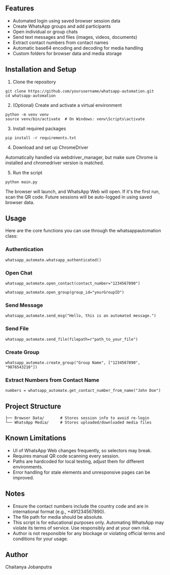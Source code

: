 ## Features

- Automated login using saved browser session data
- Create WhatsApp groups and add participants
- Open individual or group chats
- Send text messages and files (images, videos, documents)
- Extract contact numbers from contact names
- Automatic base64 encoding and decoding for media handling
- Custom folders for browser data and media storage

## Installation and Setup

1. Clone the repository

```
git clone https://github.com/yourusername/whatsapp-automation.git
cd whatsapp-automation
```

2. (Optional) Create and activate a virtual environment

```
python -m venv venv
source venv/bin/activate  # On Windows: venv\Scripts\activate
```

3. Install required packages

```
pip install -r requirements.txt
```

4. Download and set up ChromeDriver

Automatically handled via webdriver_manager, but make sure Chrome is installed and chromedriver version is matched.

5. Run the script

```
python main.py
```
The browser will launch, and WhatsApp Web will open. If it's the first run, scan the QR code. Future sessions will be auto-logged in using saved browser data.

## Usage

Here are the core functions you can use through the whatsappautomation class:

### Authentication
```whatsapp_automate.whatsapp_authenticated()```

### Open Chat
```whatsapp_automate.open_contact(contact_number="1234567890")```

```whatsapp_automate.open_group(group_id="yourGroupID")```

### Send Message
```whatsapp_automate.send_msg("Hello, this is an automated message.")```

### Send File
```whatsapp_automate.send_file(filepath=r"path_to_your_file")```
### Create Group
```whatsapp_automate.create_group("Group Name", ["1234567890", "9876543210"])```

### Extract Numbers from Contact Name
```
numbers = whatsapp_automate.get_contact_number_from_name("John Doe")
```

## Project Structure

```WhatsApp Automation Data/
├── Browser Data/       # Stores session info to avoid re-login
└── WhatsApp Media/     # Stores uploaded/downloaded media files
```

## Known Limitations
- UI of WhatsApp Web changes frequently, so selectors may break.
- Requires manual QR code scanning every session.
- Paths are hardcoded for local testing, adjust them for different environments.
- Error handling for stale elements and unresponsive pages can be improved.

## Notes
- Ensure the contact numbers include the country code and are in international format (e.g., +491234567890).
- The file path for media should be absolute.
- This script is for educational purposes only. Automating WhatsApp may violate its terms of service. Use responsibly and at your own risk.
- Author is not responsible for any blockage or violating official terms and conditions for your usage.

## Author
Chaitanya Jobanputra

